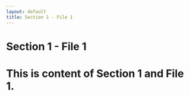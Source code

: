 ```yaml
---
layout: default
title: Section 1 - File 1
---
```


# Section 1 - File 1

# This is content of Section 1 and File 1.
